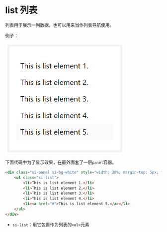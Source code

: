 # list 列表

列表用于展示一列数据，也可以用来当作列表导航使用。

例子：

![](res/6.png)

下面代码中为了显示效果，在最外面套了一层`panel`容器。

```html
<div class="si-panel si-bg-white" style="width: 20%; margin-top: 5px; float: left">
    <ul class="si-list">
        <li>This is list element 1.</li>
        <li>This is list element 2.</li>
        <li>This is list element 3.</li>
        <li>This is list element 4.</li>
        <li><a href="#">This is list element 5.</a></li>
    </ul>
</div>
```

* `si-list`：用它包裹作为列表的`<ul>`元素
